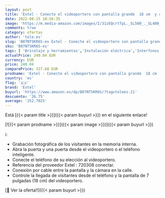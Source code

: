 ```yaml
---
layout: post
title: 'Extel - Conecte el videoportero con pantalla grande  18 cm  y conéctelo a teléfonos inteligentes Android o Apple  versión antigua  24V'
date: 2022-08-25 10:56:35
image: 'https://m.media-amazon.com/images/I/31zEQcrtTpL._SL500_._SL400_.jpg'
comments: true
category: ofertas
author: 'tole.es'
slug: 'B07NT5KR6S-es Extel - Conecte el videoportero con pantalla grande 18 cm...'
sku: 'B07NT5KR6S-es'
tags: [ 'Bricolaje y herramientas','Instalación eléctrica','Interfonos','android','extel','🇪🇸', ]
actualPrice: 240.04 EUR
currency: EUR
price: 240.04
comparePrice: 327.68 EUR
prodname: 'Extel - Conecte el videoportero con pantalla grande  18 cm  y conéctelo a teléfonos inteligentes Android o Apple  versión antigua  24V'
country: 'es'
flag: '🇪🇸'
brand: 'Extel'
buyurl: 'https://www.amazon.es/dp/B07NT5KR6S/?tag=tolees-21'
descuento: '26.75'
average: '252.7025'
---
```


Está [{{< param title >}}]({{< param buyurl >}}) en el siguiente enlace!

[![{{< param prodname >}}]({{< param image >}})]({{< param buyurl >}})

ℹ️:

- Grabación fotográfica de los visitantes en la memoria interna.
- Abra la puerta y una puerta desde el videoportero o el teléfono inteligente.
- Conecte el teléfono de su elección al videoportero.
- Referencia del proveedor Extel : 720308 conectar.
- Conexión por cable entre la pantalla y la cámara en la calle.
- Controle la llegada de visitantes desde el teléfono y la pantalla de 7 pulgadas (18 cm) del videoportero.

[🛒 Ver la oferta!!]({{< param buyurl >}})
